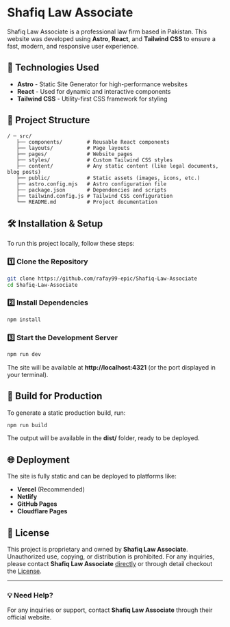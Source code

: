 # Shafiq Law Associate

Shafiq Law Associate is a professional law firm based in Pakistan. This website was developed using **Astro**, **React**, and **Tailwind CSS** to ensure a fast, modern, and responsive user experience.

## 🚀 Technologies Used

- **Astro** - Static Site Generator for high-performance websites
- **React** - Used for dynamic and interactive components
- **Tailwind CSS** - Utility-first CSS framework for styling

## 📂 Project Structure

```
/ ─ src/
   ├── components/        # Reusable React components
   ├── layouts/           # Page layouts
   ├── pages/             # Website pages
   ├── styles/            # Custom Tailwind CSS styles
   ├── content/           # Any static content (like legal documents, blog posts)
   ├── public/            # Static assets (images, icons, etc.)
   ├── astro.config.mjs   # Astro configuration file
   ├── package.json       # Dependencies and scripts
   ├── tailwind.config.js # Tailwind CSS configuration
   └── README.md          # Project documentation
```

## 🛠️ Installation & Setup

To run this project locally, follow these steps:

### 1️⃣ Clone the Repository

```bash
git clone https://github.com/rafay99-epic/Shafiq-Law-Associate
cd Shafiq-Law-Associate
```

### 2️⃣ Install Dependencies

```bash
npm install
```

### 3️⃣ Start the Development Server

```bash
npm run dev
```

The site will be available at **http://localhost:4321** (or the port displayed in your terminal).

## 🔧 Build for Production

To generate a static production build, run:

```bash
npm run build
```

The output will be available in the **dist/** folder, ready to be deployed.

## 🌐 Deployment

The site is fully static and can be deployed to platforms like:

- **Vercel** (Recommended)
- **Netlify**
- **GitHub Pages**
- **Cloudflare Pages**

## 📜 License

This project is proprietary and owned by **Shafiq Law Associate**. Unauthorized use, copying, or distribution is prohibited. For any inquiries, please contact **Shafiq Law Associate** [directly](www.shafiqlawchamber.com/contact) or through detail checkout the [License](LICENSE).

---

### 💡 Need Help?

For any inquiries or support, contact **Shafiq Law Associate** through their official website.
